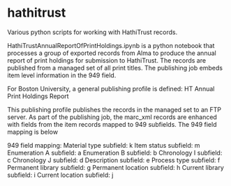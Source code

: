 # hathitrust
Various python scripts for working with HathiTrust records. 

HathiTrustAnnualReportOfPrintHoldings.ipynb is a python notebook that processes a group of exported records from Alma to produce the annual report of print holdings for submission to HathiTrust. The records are published from a managed set of all print titles. The publishing job embeds item level information in the 949 field. 

For Boston University, a general publishing profile is defined: HT Annual Print Holdings Report

This publishing profile publishes the records in the managed set to an FTP server. As part of the publishing job, the marc_xml records are enhanced with fields from the item records mapped to 949 subfields. The 949 field mapping is below 

949 field mapping: 
Material type subfield: k
Item status subfield: m
Enumeration A subfield: a
Enumeration B subfield: b
Chronology I subfield: c
Chronology J subfield: d
Description subfield: e
Process type subfield: f
Permanent library subfield: g
Permanent location subfield: h
Current library subfield: i 
Current location subfield: j
